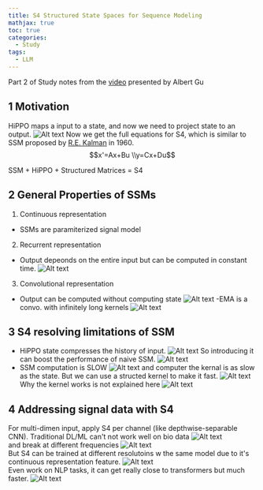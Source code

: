 ```yaml
---
title: S4 Structured State Spaces for Sequence Modeling
mathjax: true
toc: true
categories:
  - Study
tags:
  - LLM
---
```


Part 2 of Study notes from the [video](https://www.youtube.com/watch?v=luCBXCErkCs) presented by Albert Gu 

## 1 Motivation
HiPPO maps a input to a state, and now we need to project state to an output.
![Alt text](/assets/images/2024/24-05-10-S4_files/motivation.png)
Now we get the full equations for S4, which is similar to SSM proposed by [R.E. Kalman](https://www.cs.unc.edu/~welch/kalman/media/pdf/Kalman1960.pdf) in 1960. 
$$x'=Ax+Bu \\y=Cx+Du$$ 

SSM + HiPPO + Structured Matrices = S4
## 2 General Properties of SSMs
1. Continuous representation
  - SSMs are paramiterized signal model
2. Recurrent representation
  - Output depeonds on the entire input but can be computed in constant time.
  ![Alt text](/assets/images/2024/24-05-10-S4_files/const.png) 
3. Convolutional representation
  - Output can be computed without computing state
  ![Alt text](/assets/images/2024/24-05-10-S4_files/conv.png)
  -EMA is a convo. with infinitely long kernels
  ![Alt text](/assets/images/2024/24-05-10-S4_files/emaconv.png)

## 3 S4 resolving limitations of SSM
- HiPPO state compresses the history of input. 
![Alt text](/assets/images/2024/24-05-10-S4_files/state.png) 
So introducing it can boost the performance of naive SSM. 
![Alt text](/assets/images/2024/24-05-10-S4_files/boost.png) 
- SSM computation is SLOW
![Alt text](/assets/images/2024/24-05-10-S4_files/slow.png) 
and computer the kernal is as slow as the state. But we can use a structed kernel to make it fast. 
![Alt text](/assets/images/2024/24-05-10-S4_files/fast.png) 
Why the kernel works is not explained here
![Alt text](/assets/images/2024/24-05-10-S4_files/kernel.png) 
## 4 Addressing signal data with S4
For multi-dimen input, apply S4 per channel (like depthwise-separable CNN).
Traditional DL/ML can't not work well on bio data
![Alt text](/assets/images/2024/24-05-10-S4_files/vital.png)  
and break at different frequencies
![Alt text](/assets/images/2024/24-05-10-S4_files/freq.png)  
But S4 can be trained at different resolutoins w the same model due to it's continuous representation feature.
![Alt text](/assets/images/2024/24-05-10-S4_files/transfer.png)  
Even work on NLP tasks, it can get really close to transformers but much faster.
![Alt text](/assets/images/2024/24-05-10-S4_files/60x.png)    
